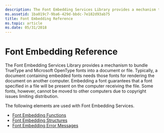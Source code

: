 ```yaml
---
description: The Font Embedding Services Library provides a mechanism to bundle TrueType and Microsoft OpenType fonts into a document or file.
ms.assetid: 1ba019c7-9ba6-429d-bbdc-7e182d93ab75
title: Font Embedding Reference
ms.topic: article
ms.date: 05/31/2018
---
```


# Font Embedding Reference

The Font Embedding Services Library provides a mechanism to bundle TrueType and Microsoft OpenType fonts into a document or file. Typically, a document containing embedded fonts needs those fonts for rendering the document on another computer. Embedding a font guarantees that a font specified in a file will be present on the computer receiving the file. Some fonts, however, cannot be moved to other computers due to copyright issues limiting distribution.

The following elements are used with Font Embedding Services.

-   [Font Embedding Functions](font-embedding-functions.md)
-   [Font Embedding Structures](font-embedding-services-structures.md)
-   [Font Embedding Error Messages](font-embedding-function-error-messages.md)

 

 



